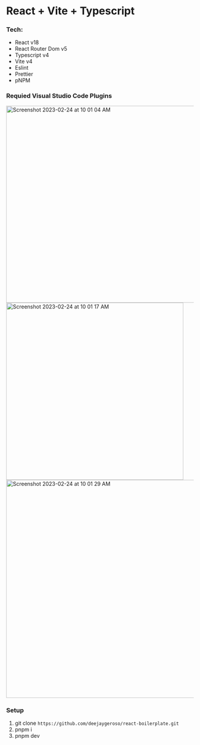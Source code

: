 # React + Vite + Typescript

### Tech:

- React v18
- React Router Dom v5
- Typescript v4
- Vite v4
- Eslint
- Prettier
- pNPM

### Requied Visual Studio Code Plugins

<img width="529" alt="Screenshot 2023-02-24 at 10 01 04 AM" src="https://user-images.githubusercontent.com/4627358/221075088-9c9987e5-4b91-410d-bc98-6cafe878c328.png">
<img width="476" alt="Screenshot 2023-02-24 at 10 01 17 AM" src="https://user-images.githubusercontent.com/4627358/221075100-a780499e-82f0-4d8d-8c72-a7adde1aa988.png">
<img width="586" alt="Screenshot 2023-02-24 at 10 01 29 AM" src="https://user-images.githubusercontent.com/4627358/221075157-106e29fc-5e39-4fcd-94ea-751fb551e9c6.png">

### Setup

1. git clone `https://github.com/deejaygeroso/react-boilerplate.git`
2. pnpm i
3. pnpm dev
